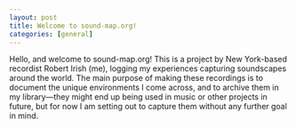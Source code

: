 ```yaml
---
layout: post
title: Welcome to sound-map.org!
categories: [general]
---
```


Hello, and welcome to sound-map.org! This is a project by New York-based recordist Robert Irish (me), logging my experiences capturing soundscapes around the world. The main purpose of making these recordings is to document the unique environments I come across, and to archive them in my library—they might end up being used in music or other projects in future, but for now I am setting out to capture them without any further goal in mind. <!--more-->
